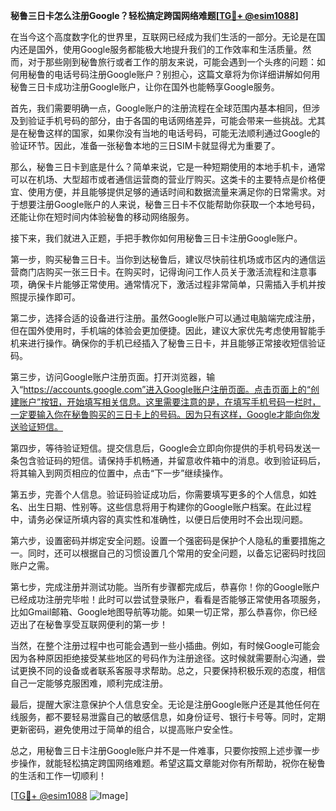 **秘鲁三日卡怎么注册Google？轻松搞定跨国网络难题[[TG💪+ @esim1088](https://t.me/s/esim1088)]**

在当今这个高度数字化的世界里，互联网已经成为我们生活的一部分。无论是在国内还是国外，使用Google服务都能极大地提升我们的工作效率和生活质量。然而，对于那些刚到秘鲁旅行或者工作的朋友来说，可能会遇到一个头疼的问题：如何用秘鲁的电话号码注册Google账户？别担心，这篇文章将为你详细讲解如何用秘鲁三日卡成功注册Google账户，让你在国外也能畅享Google服务。

首先，我们需要明确一点，Google账户的注册流程在全球范围内基本相同，但涉及到验证手机号码的部分，由于各国的电话网络差异，可能会带来一些挑战。尤其是在秘鲁这样的国家，如果你没有当地的电话号码，可能无法顺利通过Google的验证环节。因此，准备一张秘鲁本地的三日SIM卡就显得尤为重要了。

那么，秘鲁三日卡到底是什么？简单来说，它是一种短期使用的本地手机卡，通常可以在机场、大型超市或者通信运营商的营业厅购买。这类卡的主要特点是价格便宜、使用方便，并且能够提供足够的通话时间和数据流量来满足你的日常需求。对于想要注册Google账户的人来说，秘鲁三日卡不仅能帮助你获取一个本地号码，还能让你在短时间内体验秘鲁的移动网络服务。

接下来，我们就进入正题，手把手教你如何用秘鲁三日卡注册Google账户。

第一步，购买秘鲁三日卡。当你到达秘鲁后，建议尽快前往机场或市区内的通信运营商门店购买一张三日卡。在购买时，记得询问工作人员关于激活流程和注意事项，确保卡片能够正常使用。通常情况下，激活过程非常简单，只需插入手机并按照提示操作即可。

第二步，选择合适的设备进行注册。虽然Google账户可以通过电脑端完成注册，但在国外使用时，手机端的体验会更加便捷。因此，建议大家优先考虑使用智能手机来进行操作。确保你的手机已经插入了秘鲁三日卡，并且能够正常接收短信验证码。

第三步，访问Google账户注册页面。打开浏览器，输入“https://accounts.google.com”进入Google账户注册页面。点击页面上的“创建账户”按钮，开始填写相关信息。这里需要注意的是，在填写手机号码一栏时，一定要输入你在秘鲁购买的三日卡上的号码。因为只有这样，Google才能向你发送验证短信。

第四步，等待验证短信。提交信息后，Google会立即向你提供的手机号码发送一条包含验证码的短信。请保持手机畅通，并留意收件箱中的消息。收到验证码后，将其输入到网页相应的位置中，点击“下一步”继续操作。

第五步，完善个人信息。验证码验证成功后，你需要填写更多的个人信息，如姓名、出生日期、性别等。这些信息将用于构建你的Google账户档案。在此过程中，请务必保证所填内容的真实性和准确性，以便日后使用时不会出现问题。

第六步，设置密码并绑定安全问题。设置一个强密码是保护个人隐私的重要措施之一。同时，还可以根据自己的习惯设置几个常用的安全问题，以备忘记密码时找回账户之需。

第七步，完成注册并测试功能。当所有步骤都完成后，恭喜你！你的Google账户已经成功注册完毕啦！此时可以尝试登录账户，看看是否能够正常使用各项服务，比如Gmail邮箱、Google地图导航等功能。如果一切正常，那么恭喜你，你已经迈出了在秘鲁享受互联网便利的第一步！

当然，在整个注册过程中也可能会遇到一些小插曲。例如，有时候Google可能会因为各种原因拒绝接受某些地区的号码作为注册途径。这时候就需要耐心沟通，尝试更换不同的设备或者联系客服寻求帮助。总之，只要保持积极乐观的态度，相信自己一定能够克服困难，顺利完成注册。

最后，提醒大家注意保护个人信息安全。无论是注册Google账户还是其他任何在线服务，都不要轻易泄露自己的敏感信息，如身份证号、银行卡号等。同时，定期更新密码，避免使用过于简单的组合，以提高账户安全性。

总之，用秘鲁三日卡注册Google账户并不是一件难事，只要你按照上述步骤一步步操作，就能轻松搞定跨国网络难题。希望这篇文章能对你有所帮助，祝你在秘鲁的生活和工作一切顺利！

[[TG💪+ @esim1088](https://t.me/s/esim1088) ![Image](https://i.postimg.cc/4NQfJmqS/Snipaste-2025-05-13-00-14-12.png)]
